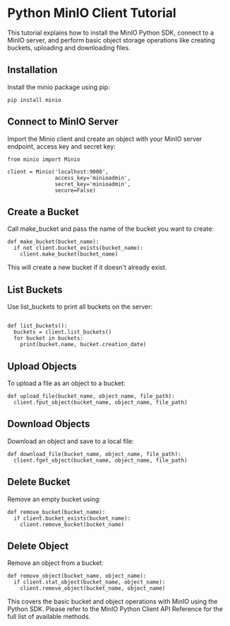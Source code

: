 # Python MinIO Client Tutorial
This tutorial explains how to install the MinIO Python SDK, connect to a MinIO server, and perform basic object storage operations like creating buckets, uploading and downloading files.

## Installation
Install the minio package using pip:

```
pip install minio
```

## Connect to MinIO Server
Import the Minio client and create an object with your MinIO server endpoint, access key and secret key:


```
from minio import Minio

client = Minio('localhost:9000',
               access_key='minioadmin', 
               secret_key='minioadmin',
               secure=False)             
```

## Create a Bucket
Call make_bucket and pass the name of the bucket you want to create:

```
def make_bucket(bucket_name):
  if not client.bucket_exists(bucket_name):
    client.make_bucket(bucket_name)
```
This will create a new bucket if it doesn't already exist.

## List Buckets
Use list_buckets to print all buckets on the server:

```

def list_buckets():
  buckets = client.list_buckets()
  for bucket in buckets:
    print(bucket.name, bucket.creation_date)
```
## Upload Objects
To upload a file as an object to a bucket:

```
def upload_file(bucket_name, object_name, file_path):
  client.fput_object(bucket_name, object_name, file_path)
```
## Download Objects
Download an object and save to a local file:


```
def download_file(bucket_name, object_name, file_path):
  client.fget_object(bucket_name, object_name, file_path)
```
## Delete Bucket
Remove an empty bucket using:


```
def remove_bucket(bucket_name):
  if client.bucket_exists(bucket_name): 
    client.remove_bucket(bucket_name)
```
## Delete Object
Remove an object from a bucket:

```
def remove_object(bucket_name, object_name):
  if client.stat_object(bucket_name, object_name):
    client.remove_object(bucket_name, object_name)
```
This covers the basic bucket and object operations with MinIO using the Python SDK. Please refer to the MinIO Python Client API Reference for the full list of available methods.